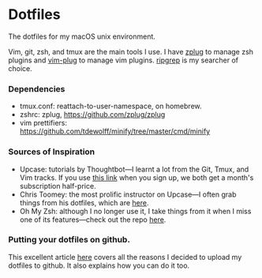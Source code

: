 # Dotfiles

The dotfiles for my macOS unix environment.

Vim, git, zsh, and tmux are the main tools I use. I have [zplug][] to manage zsh plugins and [vim-plug][] to manage vim plugins. [ripgrep][] is my searcher of choice.

[vim-plug]: https://github.com/junegunn/vim-plug.
[zplug]: https://github.com/zplug/zplug
[ripgrep]: https://github.com/BurntSushi/ripgrep

### Dependencies

* tmux.conf: reattach-to-user-namespace, on homebrew. 
* zshrc: zplug, https://github.com/zplug/zplug
* vim prettifiers: https://github.com/tdewolff/minify/tree/master/cmd/minify

### Sources of Inspiration

* Upcase: tutorials by Thoughtbot—I learnt a lot from the Git, Tmux, and Vim tracks. If you use [this link](http://ssqt.co/m5c5igy) when you sign up, we both get a month's subscription half-price. 
* Chris Toomey: the most prolific instructor on Upcase—I often grab things from his dotfiles, which are [here](https://github.com/christoomey/dotfiles/).
* Oh My Zsh: although I no longer use it, I take things from it when I miss one of its features—check out the repo [here](https://github.com/robbyrussell/oh-my-zsh).

### Putting your dotfiles on github.

This excellent article [here](http://blog.smalleycreative.com/tutorials/using-git-and-github-to-manage-your-dotfiles/) covers all the reasons I decided to upload my dotfiles to github. It also explains how you can do it too.
